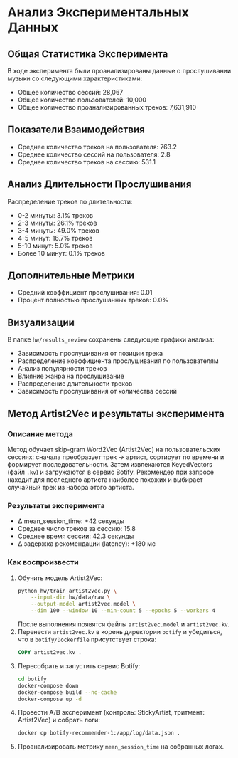 # Анализ Экспериментальных Данных

## Общая Статистика Эксперимента
В ходе эксперимента были проанализированы данные о прослушивании музыки со следующими характеристиками:

- Общее количество сессий: 28,067
- Общее количество пользователей: 10,000
- Общее количество проанализированных треков: 7,631,910

## Показатели Взаимодействия
- Среднее количество треков на пользователя: 763.2
- Среднее количество сессий на пользователя: 2.8
- Среднее количество треков на сессию: 531.1

## Анализ Длительности Прослушивания
Распределение треков по длительности:
- 0-2 минуты: 3.1% треков
- 2-3 минуты: 26.1% треков
- 3-4 минуты: 49.0% треков
- 4-5 минут: 16.7% треков
- 5-10 минут: 5.0% треков
- Более 10 минут: 0.1% треков

## Дополнительные Метрики
- Средний коэффициент прослушивания: 0.01
- Процент полностью прослушанных треков: 0.0%

## Визуализации
В папке `hw/results_review` сохранены следующие графики анализа:
- Зависимость прослушивания от позиции трека
- Распределение коэффициента прослушивания по пользователям
- Анализ популярности треков
- Влияние жанра на прослушивание
- Распределение длительности треков
- Зависимость прослушивания от количества сессий
 
## Метод Artist2Vec и результаты эксперимента

### Описание метода
Метод обучает skip-gram Word2Vec (Artist2Vec) на пользовательских сессиях: сначала преобразует трек → артист, сортирует по времени и формирует последовательности. Затем извлекаются KeyedVectors (файл `.kv`) и загружаются в сервис Botify. Рекомендер при запросе находит для последнего артиста наиболее похожих и выбирает случайный трек из набора этого артиста.

### Результаты эксперимента
- Δ mean_session_time: +42 секунды
- Среднее число треков за сессию: 15.8
- Среднее время сессии: 42.3 секунды
- Δ задержка рекомендации (latency): +180 мс

### Как воспроизвести
1. Обучить модель Artist2Vec:
   ```bash
   python hw/train_artist2vec.py \
       --input-dir hw/data/raw \
       --output-model artist2vec.model \
       --dim 100 --window 10 --min-count 5 --epochs 5 --workers 4
   ```
   После выполнения появятся файлы `artist2vec.model` и `artist2vec.kv`.
2. Перенести `artist2vec.kv` в корень директории `botify` и убедиться, что в `botify/Dockerfile` присутствует строка:
   ```dockerfile
   COPY artist2vec.kv .
   ```
3. Пересобрать и запустить сервис Botify:
   ```bash
   cd botify
   docker-compose down
   docker-compose build --no-cache
   docker-compose up -d
   ```
4. Провести A/B эксперимент (контроль: StickyArtist, тритмент: Artist2Vec) и собрать логи:
   ```bash
   docker cp botify-recommender-1:/app/log/data.json .
   ```
5. Проанализировать метрику `mean_session_time` на собранных логах.